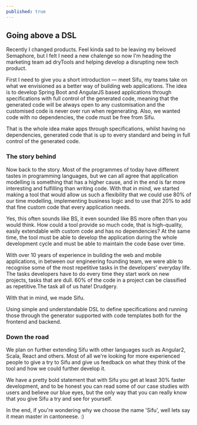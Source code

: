 ```yaml
---
published: true
---
```

## Going above a DSL

Recently I changed products. Feel kinda sad to be leaving my beloved Semaphore, but I felt I need a new chalenge so now I'm heading the marketing team ad dryTools and helping develop a disrupting new tech product. 

First I need to give you a short introduction — meet Sifu, my teams take on what we envisioned as a better way of building web applications. The idea is to develop Spring Boot and AngularJS based applications through specifications with full control of the generated code, meaning that the generated code will be always open to any customisation and the customised code is never over run when regenerating. Also, we wanted code with no dependencies, the code must be free from Sifu. 

That is the whole idea make apps through specifications, whilst having no dependencies, generated code that is up to every standard and being in full control of the generated code.

### The story behind

Now back to the story. Most of the programmes of today have different tastes in programming languages, but we can all agree that application modelling is something that has a higher cause, and in the end is far more interesting and fulfilling than writing code. With that in mind, we started making a tool that would allow us such a flexibility that we could use 80% of our time modelling, implementing business logic and to use that 20% to add that fine custom code that every application needs.

Yes, this often sounds like BS, it even sounded like BS more often than you would think. How could a tool provide so much code, that is high-quality, easily extendable with custom code and has no dependencies? At the same time, the tool must be able to develop the application during the whole development cycle and must be able to maintain the code base over time.

With over 10 years of experience in building the web and mobile applications, in between our engineering founding team, we were able to recognise some of the most repetitive tasks in the developers’ everyday life. The tasks developers have to do every time they start work on new projects, tasks that are dull. 60% of the code in a project can be classified as repetitive.The task all of us hate! Drudgery.

With that in mind, we made Sifu. 

Using simple and understandable DSL to define specifications and running those through the generator supported with code templates both for the frontend and backend. 

### Down the road

We plan on further extending Sifu with other languages such as Angular2, Scala, React and others. Most of all we're looking for more experienced people to give a try to Sifu and give us feedback on what they think of the tool and how we could further develop it.

We have a pretty bold statement that with Sifu you get at least 30% faster development, and to be honest you can read some of our case studies with users and believe our blue eyes, but the only way that you can really know that you give Sifu a try and see for yourself.  

In the end, if you're wondering why we choose the name 'Sifu', well lets say it mean master in cantoneese. :)
